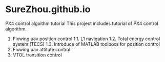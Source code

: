 # SureZhou.github.io
PX4 control algoithm tutorial
This project includes tutorial of PX4 control algorithm.
1. Fixwing uav position control
1.1. L1 navigation
1.2. Total energy control system (TECS)
1.3. Introduce of MATLAB toolboxs for position control
2. Fixwing uav attitute control
3. VTOL transition control
